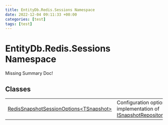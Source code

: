 ```yaml
---
title: EntityDb.Redis.Sessions Namespace
date: 2022-12-04 09:11:33 +00:00
categories: [test]
tags: [test]
---
```


# EntityDb.Redis.Sessions Namespace
Missing Summary Doc!
## Classes
<table><tr><td><a href='dotnet-entitydb-redis-sessions-redissnapshotsessionoptions`1'>RedisSnapshotSessionOptions&lt;TSnapshot&gt;</a></td><td>
Configuration options for the Redis implementation of <a href='dotnet-entitydb-abstractions-snapshots-isnapshotrepository`1'>ISnapshotRepository&lt;TSnapshot&gt;</a>.
</td></tr></table>
